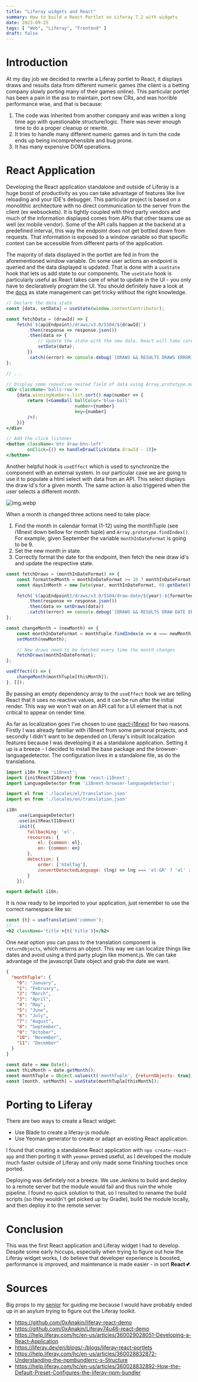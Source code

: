 ```yaml
---
title: "Liferay widgets and React"
summary: How to build a React Portlet on Liferay 7.2 with widgets
date: 2023-09-25
tags: [ "Web", "Liferay", "Frontend" ]
draft: false
---
```


# Introduction

At my day job we decided to rewrite a Liferay portlet to React, it displays draws and results data from different
numeric games (the client is a betting company slowly porting many of their games online). This particular portlet has
been a pain in the ass to maintain, port new CRs, and was horrible performance wise, and that is because:

1. The code was inherited from another company and was written a long time ago with questionable structure/logic. There
   was never enough time to do a proper cleanup or rewrite.
2. It tries to handle many different numeric games and in turn the code ends up being incomprehensible and bug prone.
3. It has many expensive DOM operations.

# React Application

Developing the React application standalone and outside of Liferay is a huge boost of productivity as you can take
advantage of features like live reloading and your IDE's debugger. This particular project is based on a monolithic
architecture with no direct communication to the server from the client (ex websockets). It is tightly coupled with
third party vendors and much of the information displayed comes from APIs that other teams use as well (ex mobile
vendor). Some of the API calls happen at the backend at a predefined interval, this way the endpoint does not get
bottled down from requests. That information is exposed to a window variable so that specific context can be
accessible from different parts of the application.

The majority of data displayed in the portlet are fed in from the aforementioned window variable. On some user actions
an endpoint is queried and the data displayed is updated. That is done with a `useState` hook that lets us add state to
our components. The `useState` hook is particularly useful as React takes care of what to update in the UI - you only
have to declaratively program the UI. You should definitely have a look at the
[docs](https://react.dev/reference/react/useState) as state management can get tricky without the right knowledge.

```jsx
// Declare the data state
const [data, setData] = useState(window.contextContributor);

const fetchData = (drawId) => {
    fetch(`${apiEndpoint}/draws/v3.0/5104/${drawId}`)
        .then(response => response.json())
        .then(data => {
            // Update the state with the new data. React will take care of updating the UI
            setData(data);
        })
        .catch((error) => console.debug(`[DRAWS && RESULTS DRAWS ERROR]: ${error}`));
};

// ...

// Display some repeative nested field of data using Array.prototype.map()
<div className='balls-row'>
    {data.winningNumbers.list.sort().map(number => {
        return (<GameBall ballColor='blue-ball'
                          number={number}
                          key={number}
        />);
    })}
</div>

// Add the click listener 
<button className='btn draw-btn-left'
        onClick={() => handleDrawClick(data.drawId - 1)}>
</button>
```

Another helpful hook is `useEffect` which is used to synchronize the component with an external system. In our
particular case we are going to use it to populate a html select with data from an API. This select displays the draw
id's for a given month. The same action is also triggered when the user selects a different month.

![img.webp](/blog/20230929-01.webp)

When a month is changed three actions need to take place:

1. Find the month in calendar format (1-12) using the monthTuple (see i18next down bellow for month tuple) and
   `Array.prototype.findIndex()`. For example, given September the variable `monthInDateFormat` is going to be 9.
2. Set the new month in state.
3. Correctly format the date for the endpoint, then fetch the new draw id's and update the respective state.

```jsx
const fetchDraws = (monthInDateFormat) => {
    const formattedMonth = monthInDateFormat >= 10 ? monthInDateFormat : `0${monthInDateFormat}`;
    const daysInMonth = new Date(year, monthInDateFormat, 0).getDate();

    fetch(`${apiEndpoint}/draws/v3.0/5104/draw-date/${year}-${formattedMonth}-01/${year}-${formattedMonth}-${daysInMonth}/draw-id`)
        .then(response => response.json())
        .then(data => setDraws(data))
        .catch((error) => console.debug(`[DRAWS && RESULTS DRAW DATE ERROR]: ${error}`));
};

const changeMonth = (newMonth) => {
    const monthInDateFormat = monthTuple.findIndex(e => e === newMonth) + 1;
    setMonth(newMonth);

    // New draws need to be fetched every time the month changes
    fetchDraws(monthInDateFormat);
};

useEffect(() => {
    changeMonth(monthTuple[thisMonth]);
}, []);
```

By passing an empty dependency array to the `useEffect` hook we are telling React that it uses no reactive values,
and it can be run after the initial render. This way we won't wait on an API call for a UI element that is not critical
to appear on render time.

As far as localization goes I've chosen to use [react-i18next](https://react.i18next.com/) for two reasons. Firstly I
was already familiar with i18next from some personal projects, and secondly I didn't want to be depended on Liferay's
inbuilt localization features because I was developing it as a standalone application. Setting it up is a breeze - I
decided to install the base package and the browser-languagedetector. The configuration lives in a standalone file, as
do the translations.

```jsx
import i18n from 'i18next';
import {initReactI18next} from 'react-i18next';
import LanguageDetector from 'i18next-browser-languagedetector';

import el from './locales/el/translation.json'
import en from './locales/en/translation.json'

i18n
    .use(LanguageDetector)
    .use(initReactI18next)
    .init({
        fallbackLng: 'el',
        resources: {
            el: {common: el},
            en: {common: en}
        },
        detection: {
            order: ['htmlTag'],
            convertDetectedLanguage: (lng) => lng === 'el-GR' ? 'el' : 'en'
        }
    });

export default i18n;
```

It is now ready to be imported to your application, just remember to use the correct namespace like so:

```jsx
const {t} = useTranslation('common');
// ...
<h2 className='title'>{t('title')}</h2>
```

One neat option you can pass to the translation component is `returnObjects`, which returns an object. This way we can
localize things like dates and avoid using a third party plugin like moment.js. We can take advantage of the javascript
Date object and grab the date we want.

```json
{
  "monthTuple": {
    "0": "January",
    "1": "February",
    "2": "March",
    "3": "April",
    "4": "May",
    "5": "June",
    "6": "July",
    "7": "August",
    "8": "September",
    "9": "October",
    "10": "November",
    "11": "December"
  }
}
```

```jsx
const date = new Date();
const thisMonth = date.getMonth();
const monthTuple = Object.values(t('monthTuple', {returnObjects: true}));
const [month, setMonth] = useState(monthTuple[thisMonth]);
```

# Porting to Liferay

There are two ways to create a React widget:

- Use Blade to create a liferay-js module.
- Use Yeoman generator to create or adapt an existing React application.

I found that creating a standalone React application with `npx create-react-app` and then porting it with `yeoman`
proved useful, as I developed the module much faster outside of Liferay and only made some finishing touches once
ported.

Deploying was definitely not a breeze. We use Jenkins to build and deploy to a remote server but the module would fail
and thus ruin the whole pipeline. I found no quick solution to that, so I resulted to rename the build scripts (so
they wouldn't get picked up by Gradle), build the module locally, and then deploy it to the remote server.

# Conclusion

This was the first React application and Liferay widget I had to develop. Despite some early hiccups, especially when
trying to figure out how the Liferay widget works, I do believe that developer experience is boosted, performance is
improved, and maintenance is made easier - in sort **React 💕**.

# Sources

Big props to my [senior](https://github.com/0xAnakin) for guiding me because I would have probably ended up in an asylum
trying to figure out the Liferay toolkit.

- https://github.com/0xAnakin/liferay-react-demo
- https://github.com/0xAnakin/Liferay74u46-react-demo
- https://help.liferay.com/hc/en-us/articles/360029028051-Developing-a-React-Application
- https://liferay.dev/en/blogs/-/blogs/liferay-react-portlets
- https://help.liferay.com/hc/en-us/articles/360028832872-Understanding-the-npmbundlerrc-s-Structure
- https://help.liferay.com/hc/en-us/articles/360028832892-How-the-Default-Preset-Configures-the-liferay-npm-bundler
